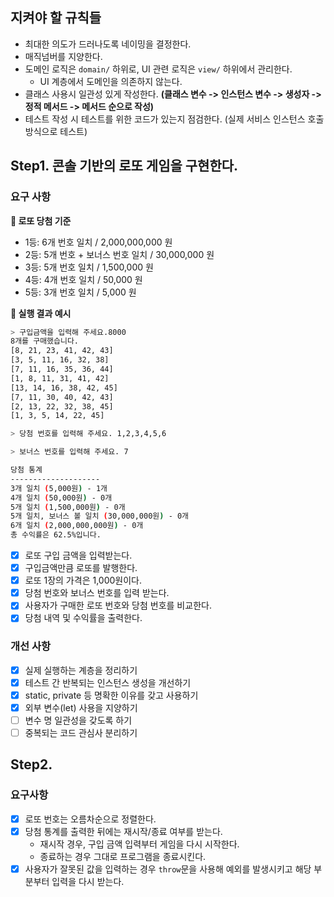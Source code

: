 ## 지켜야 할 규칙들

- 최대한 의도가 드러나도록 네이밍을 결정한다.
- 매직넘버를 지양한다.
- 도메인 로직은 `domain/` 하위로, UI 관련 로직은 `view/` 하위에서 관리한다.
  - UI 계층에서 도메인을 의존하지 않는다.
- 클래스 사용시 일관성 있게 작성한다. **(클래스 변수 -> 인스턴스 변수 -> 생성자 -> 정적 메서드 -> 메서드 순으로 작성)**
- 테스트 작성 시 테스트를 위한 코드가 있는지 점검한다. (실제 서비스 인스턴스 호출 방식으로 테스트)

## Step1. 콘솔 기반의 로또 게임을 구현한다.

### 요구 사항

**🎁 로또 당첨 기준**

- 1등: 6개 번호 일치 / 2,000,000,000 원
- 2등: 5개 번호 + 보너스 번호 일치 / 30,000,000 원
- 3등: 5개 번호 일치 / 1,500,000 원
- 4등: 4개 번호 일치 / 50,000 원
- 5등: 3개 번호 일치 / 5,000 원

**🎱 실행 결과 예시**

```bash
> 구입금액을 입력해 주세요.8000
8개를 구매했습니다.
[8, 21, 23, 41, 42, 43]
[3, 5, 11, 16, 32, 38]
[7, 11, 16, 35, 36, 44]
[1, 8, 11, 31, 41, 42]
[13, 14, 16, 38, 42, 45]
[7, 11, 30, 40, 42, 43]
[2, 13, 22, 32, 38, 45]
[1, 3, 5, 14, 22, 45]

> 당첨 번호를 입력해 주세요. 1,2,3,4,5,6

> 보너스 번호를 입력해 주세요. 7

당첨 통계
--------------------
3개 일치 (5,000원) - 1개
4개 일치 (50,000원) - 0개
5개 일치 (1,500,000원) - 0개
5개 일치, 보너스 볼 일치 (30,000,000원) - 0개
6개 일치 (2,000,000,000원) - 0개
총 수익률은 62.5%입니다.
```

- [x] 로또 구입 금액을 입력받는다.
- [x] 구입금액만큼 로또를 발행한다.
- [x] 로또 1장의 가격은 1,000원이다.
- [x] 당첨 번호와 보너스 번호를 입력 받는다.
- [x] 사용자가 구매한 로또 번호와 당첨 번호를 비교한다.
- [x] 당첨 내역 및 수익률을 출력한다.

### 개선 사항

- [x] 실제 실행하는 계층을 정리하기
- [x] 테스트 간 반복되는 인스턴스 생성을 개선하기
- [x] static, private 등 명확한 이유를 갖고 사용하기
- [x] 외부 변수(let) 사용을 지양하기
- [ ] 변수 명 일관성을 갖도록 하기
- [ ] 중복되는 코드 관심사 분리하기

## Step2.

### 요구사항

- [x] 로또 번호는 오름차순으로 정렬한다.
- [x] 당첨 통계를 출력한 뒤에는 재시작/종료 여부를 받는다.
  - 재시작 경우, 구입 금액 입력부터 게임을 다시 시작한다.
  - 종료하는 경우 그대로 프로그램을 종료시킨다.
- [x] 사용자가 잘못된 값을 입력하는 경우 `throw`문을 사용해 예외를 발생시키고 해당 부분부터 입력을 다시 받는다.
